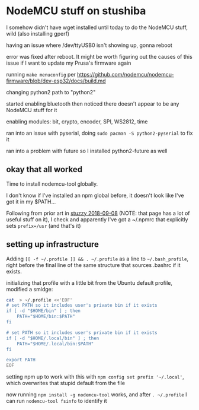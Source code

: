 # NodeMCU stuff on stushiba

I somehow didn't have wget installed until today to do the NodeMCU stuff, wild (also installing gperf)

having an issue where /dev/ttyUSB0 isn't showing up, gonna reboot

error was fixed after reboot. It might be worth figuring out the causes of this issue if I want to update my Prusa's firmware again

running `make menuconfig` per https://github.com/nodemcu/nodemcu-firmware/blob/dev-esp32/docs/build.md

changing python2 path to "python2"

started enabling bluetooth then noticed there doesn't appear to be any NodeMCU stuff for it

enabling modules: bit, crypto, encoder, SPI, WS2812, time

ran into an issue with pyserial, doing `sudo pacman -S python2-pyserial` to fix it

ran into a problem with future so I installed python2-future as well

## okay that all worked

Time to install nodemcu-tool globally.

I don't know if I've installed an npm global before, it doesn't look like I've got it in my $PATH...

Following from prior art in [stuzzy 2018-09-08](51c0ec80-d01b-4dc5-9c31-61bb6e0bf153.md) (NOTE: that page has a lot of useful stuff on it), I check and apparently I've got a ~/.npmrc that explicitly sets `prefix=/usr` (and that's it)

## setting up infrastructure

Adding `[[ -f ~/.profile ]] && . ~/.profile` as a line to `~/.bash_profile`, right before the final line of the same structure that sources .bashrc if it exists.

initializing that profile with a little bit from the Ubuntu default profile, modified a smidge:

```bash
cat  > ~/.profile <<'EOF'
# set PATH so it includes user's private bin if it exists
if [ -d "$HOME/bin" ] ; then
    PATH="$HOME/bin:$PATH"
fi

# set PATH so it includes user's private bin if it exists
if [ -d "$HOME/.local/bin" ] ; then
    PATH="$HOME/.local/bin:$PATH"
fi

export PATH
EOF
```

setting npm up to work with this with `npm config set prefix '~/.local'`, which overwrites that stupid default from the file

now running `npm install -g nodemcu-tool` works, and after `. ~/.profile` I can run `nodemcu-tool fsinfo` to identify it
